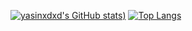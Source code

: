 [![yasinxdxd's GitHub stats](https://github-readme-stats.vercel.app/api?username=yasinxdxd&show_icons=true&theme=gruvbox))](https://github.com/anuraghazra/github-readme-stats)
[![Top Langs](https://github-readme-stats.vercel.app/api/top-langs/?username=fmehmetun&layout=compact&exclude_repo=NNCars)](https://github.com/anuraghazra/github-readme-stats)

<!--
**yasinxdxd/yasinxdxd** is a ✨ _special_ ✨ repository because its `README.md` (this file) appears on your GitHub profile.

Here are some ideas to get you started:

- 🔭 I’m currently working on ...
- 🌱 I’m currently learning ...
- 👯 I’m looking to collaborate on ...
- 🤔 I’m looking for help with ...
- 💬 Ask me about ...
- 📫 How to reach me: ...
- 😄 Pronouns: ...
- ⚡ Fun fact: ...
-->
